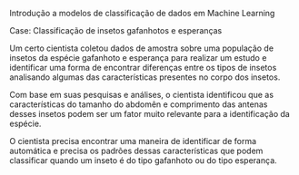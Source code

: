 Introdução a modelos de classificação de dados em Machine Learning

Case: Classificação de insetos gafanhotos e esperanças

Um certo cientista coletou dados de amostra sobre uma população de insetos da espécie gafanhoto e esperança para realizar um estudo e identificar uma forma de encontrar diferenças entre os tipos de insetos analisando algumas das características presentes no corpo dos insetos.

Com base em suas pesquisas e análises, o cientista identificou que as características do tamanho do abdomên e comprimento das antenas desses insetos podem ser um fator muito relevante para a identificação da espécie.

O cientista precisa encontrar uma maneira de identificar de forma automática e precisa os padrões dessas características que podem classificar quando um inseto é do tipo gafanhoto ou do tipo esperança.
